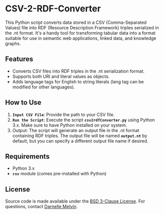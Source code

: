 # CSV-2-RDF-Converter
This Python script converts data stored in a CSV (Comma-Separated Values) file into RDF (Resource Description Framework) triples serialized in the .nt format. It's a handy tool for transforming tabular data into a format suitable for use in semantic web applications, linked data, and knowledge graphs.
## Features
  - Converts CSV files into RDF triples in the .nt serialization format.
  - Supports both URI and literal values as objects.
  - Adds language tags for English to string literals (lang tag can be modified for other languages).
## How to Use
1. **`Input CSV File`**: Provide the path to your CSV file.
2. **`Run the Script`**: Execute the script **`csv2rdfConverter.py`** using Python 3.x. Make sure to have Python installed on your system.
3. Output: The script will generate an output file in the .nt format containing RDF triples. The output file will be named **`output.nt`** by default, but you can specify a different output file name if desired.
## Requirements
  - Python 3.x
  - **`csv`** module (comes pre-installed with Python)
## License
Source code is made available under the [BSD 3-Clause License](LICENSE). For questions, contact [Darnelle Melvin](https://github.com/darnelleMelvin). 
